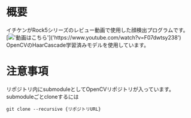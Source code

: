 # 概要
イチケンがRock5シリーズのレビュー動画で使用した顔検出プログラムです。  
[!['動画はこちら']('http://img.youtube.com/vi/F07dwtsy238/0.jpg')]('https://www.youtube.com/watch?v=F07dwtsy238')  
OpenCVのHaarCascade学習済みモデルを使用しています。

# 注意事項
リポジトリ内にsubmoduleとしてOpenCVリポジトリが入っています。  
submoduleごとcloneするには

```git clone --recursive {リポジトリURL}```